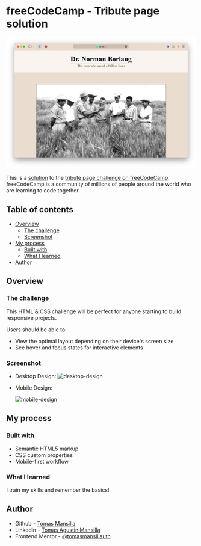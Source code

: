 # freeCodeCamp - Tribute page solution

![Desktop design](/Assets/img/desktop-design.png)

This is a [solution](https://tomasmansilla.github.io/tribute-page/) to the [tribute page challenge on freeCodeCamp](https://www.freecodecamp.org/learn/2022/responsive-web-design/build-a-tribute-page-project/build-a-tribute-page). freeCodeCamp is a community of millions of people around the world who are learning to code together.

## Table of contents

- [Overview](#overview)
  - [The challenge](#the-challenge)
  - [Screenshot](#screenshot)
- [My process](#my-process)
  - [Built with](#built-with)
  - [What I learned](#what-i-learned)
- [Author](#author)

## Overview

### The challenge

This HTML & CSS challenge will be perfect for anyone starting to build responsive projects.

Users should be able to:

- View the optimal layout depending on their device's screen size
- See hover and focus states for interactive elements

### Screenshot

- Desktop Design:
  ![desktop-design](/design/desktop-design.png "desktop design")
- Mobile Design:

  ![mobile-design](/design/mobile-design.png "mobile design")

## My process

### Built with

- Semantic HTML5 markup
- CSS custom properties
- Mobile-first workflow

### What I learned

I train my skills and remember the basics!

## Author

- Github - [Tomas Mansilla](https://github.com/tomasmansilla)
- Linkedin - [Tomas Agustin Mansilla](https://www.linkedin.com/in/tomasamansilla/)
- Frontend Mentor - [@tomasmansillautn](https://www.frontendmentor.io/profile/tomasmansillautn)
